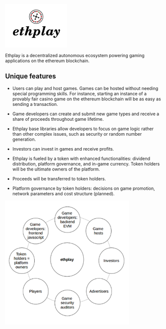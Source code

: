 ![ethplay](https://raw.githubusercontent.com/ethplay/ethplay/master/docs/ethplay_small.png)

Ethplay is a decentralized autonomous ecosystem powering gaming applications on the ethereum blockchain.

## Unique features ##

* Users can play and host games. Games can be hosted without needing special programming skills. For instance, starting an instance of a provably fair casino game on the ethereum blockchain will be as easy as sending a transaction.

* Game developers can create and submit new game types and receive a share of proceeds throughout game lifetime.

* Ethplay base libraries allow developers to focus on game logic rather than other complex issues, such as security or random number generation.

* Investors can invest in games and receive profits.

* Ethplay is fueled by a token with enhanced functionalities: dividend distribution,  platform governance, and in-game currency. Token holders will be the ultimate owners of the platform.

* Proceeds will be transferred to token holders.

* Platform governance by token holders: decisions on game promotion, network parameters and cost structure (planned).

![overview of ethplay](https://raw.githubusercontent.com/ethplay/ethplay/master/docs/ethplay_overview.png)
